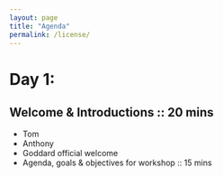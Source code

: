 ```yaml
---
layout: page
title: "Agenda"
permalink: /license/
---
```


# Day 1:
## Welcome & Introductions :: 20 mins

- Tom
- Anthony
- Goddard official welcome
- Agenda, goals & objectives for workshop :: 15 mins
 